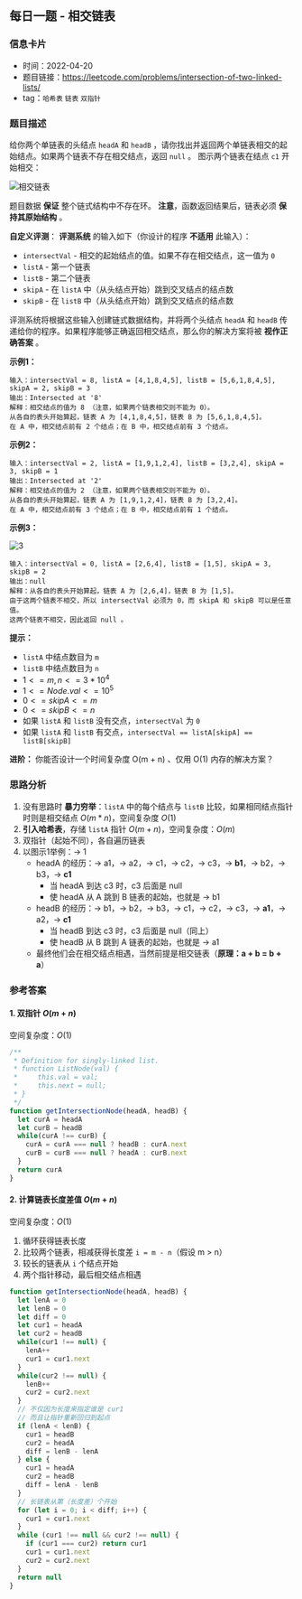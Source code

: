 ## 每日一题 - 相交链表

### 信息卡片

- 时间：2022-04-20
- 题目链接：https://leetcode.com/problems/intersection-of-two-linked-lists/
- tag：`哈希表` `链表` `双指针`

### 题目描述

给你两个单链表的头结点 `headA` 和 `headB` ，请你找出并返回两个单链表相交的起始结点。如果两个链表不存在相交结点，返回 `null` 。
图示两个链表在结点 `c1` 开始相交：

![相交链表](https://assets.leetcode-cn.com/aliyun-lc-upload/uploads/2018/12/14/160_statement.png)

题目数据 __保证__ 整个链式结构中不存在环。
__注意__，函数返回结果后，链表必须 __保持其原始结构__ 。

__自定义评测__：
__评测系统__ 的输入如下（你设计的程序 __不适用__ 此输入）：

- `intersectVal` - 相交的起始结点的值。如果不存在相交结点，这一值为 `0`
- `listA` - 第一个链表
- `listB` - 第二个链表
- `skipA` - 在 `listA` 中（从头结点开始）跳到交叉结点的结点数
- `skipB` - 在 `listB` 中（从头结点开始）跳到交叉结点的结点数

评测系统将根据这些输入创建链式数据结构，并将两个头结点 `headA` 和 `headB` 传递给你的程序。如果程序能够正确返回相交结点，那么你的解决方案将被 __视作正确答案__ 。

**示例1：**

```
输入：intersectVal = 8, listA = [4,1,8,4,5], listB = [5,6,1,8,4,5], skipA = 2, skipB = 3
输出：Intersected at '8'
解释：相交结点的值为 8 （注意，如果两个链表相交则不能为 0）。
从各自的表头开始算起，链表 A 为 [4,1,8,4,5]，链表 B 为 [5,6,1,8,4,5]。
在 A 中，相交结点前有 2 个结点；在 B 中，相交结点前有 3 个结点。
```

**示例2：**

```
输入：intersectVal = 2, listA = [1,9,1,2,4], listB = [3,2,4], skipA = 3, skipB = 1
输出：Intersected at '2'
解释：相交结点的值为 2 （注意，如果两个链表相交则不能为 0）。
从各自的表头开始算起，链表 A 为 [1,9,1,2,4]，链表 B 为 [3,2,4]。
在 A 中，相交结点前有 3 个结点；在 B 中，相交结点前有 1 个结点。
```

**示例3：**

![3](https://assets.leetcode-cn.com/aliyun-lc-upload/uploads/2018/12/14/160_example_3.png)

```
输入：intersectVal = 0, listA = [2,6,4], listB = [1,5], skipA = 3, skipB = 2
输出：null
解释：从各自的表头开始算起，链表 A 为 [2,6,4]，链表 B 为 [1,5]。
由于这两个链表不相交，所以 intersectVal 必须为 0，而 skipA 和 skipB 可以是任意值。
这两个链表不相交，因此返回 null 。
```

**提示：**

- `listA` 中结点数目为 `m`
- `listB` 中结点数目为 `n`
- $1 <= m, n <= 3 * 10^4$
- $1 <= Node.val <= 10^5$
- $0 <= skipA <= m$
- $0 <= skipB <= n$
- 如果 `listA` 和 `listB` 没有交点，`intersectVal` 为 `0`
- 如果 `listA` 和 `listB` 有交点，`intersectVal == listA[skipA] == listB[skipB]`

**进阶：** 你能否设计一个时间复杂度 O(m + n) 、仅用 O(1) 内存的解决方案？

### 思路分析

1. 没有思路时 __暴力穷举__：`listA` 中的每个结点与 `listB` 比较，如果相同结点指针时则是相交结点 $O(m * n)$，空间复杂度 $O(1)$
2. __引入哈希表__，存储 `listA` 指针 $O(m + n)$，空间复杂度：$O(m)$
3. 双指针（起始不同），各自遍历链表
4. 以图示1举例：→ 1
    - headA 的经历：→ a1，→ a2，→ c1，→ c2，→ c3，→ __b1__，→ b2，→ b3，→ __c1__
       + 当 headA 到达 c3 时，c3 后面是 null
       + 使 headA 从 A 跳到 B 链表的起始，也就是 → b1
    - headB 的经历：→ b1，→ b2，→ b3，→ c1，→ c2，→ c3，→ __a1__，→ a2，→ __c1__
       + 当 headB 到达 c3 时，c3 后面是 null（同上）
       + 使 headB 从 B 跳到 A 链表的起始，也就是 → a1
    - 最终他们会在相交结点相遇，当然前提是相交链表（__原理：a + b = b + a__）

### 参考答案

#### 1. 双指针 $O(m + n)$

空间复杂度：$O(1)$

```javascript {.line-numbers}
/**
 * Definition for singly-linked list.
 * function ListNode(val) {
 *     this.val = val;
 *     this.next = null;
 * }
 */
function getIntersectionNode(headA, headB) {
  let curA = headA
  let curB = headB
  while(curA !== curB) {
    curA = curA === null ? headB : curA.next
    curB = curB === null ? headA : curB.next
  }
  return curA
}
```

#### 2. 计算链表长度差值 $O(m + n)$

空间复杂度：$O(1)$

1. 循环获得链表长度
2. 比较两个链表，相减获得长度差 `i = m - n`（假设 m > n）
3. 较长的链表从 `i` 个结点开始
4. 两个指针移动，最后相交结点相遇

```javascript {.line-numbers}
function getIntersectionNode(headA, headB) {
  let lenA = 0
  let lenB = 0
  let diff = 0
  let cur1 = headA
  let cur2 = headB
  while(cur1 !== null) {
    lenA++
    cur1 = cur1.next
  }
  while(cur2 !== null) {
    lenB++
    cur2 = cur2.next 
  }
  // 不仅因为长度来指定谁是 cur1
  // 而且让指针重新回归到起点
  if (lenA < lenB) {
    cur1 = headB
    cur2 = headA
    diff = lenB - lenA
  } else {
    cur1 = headA
    cur2 = headB
    diff = lenA - lenB
  }
  // 长链表从第（长度差）个开始
  for (let i = 0; i < diff; i++) {
    cur1 = cur1.next
  }
  while (cur1 !== null && cur2 !== null) {
    if (cur1 === cur2) return cur1
    cur1 = cur1.next
    cur2 = cur2.next
  }
  return null
}
```